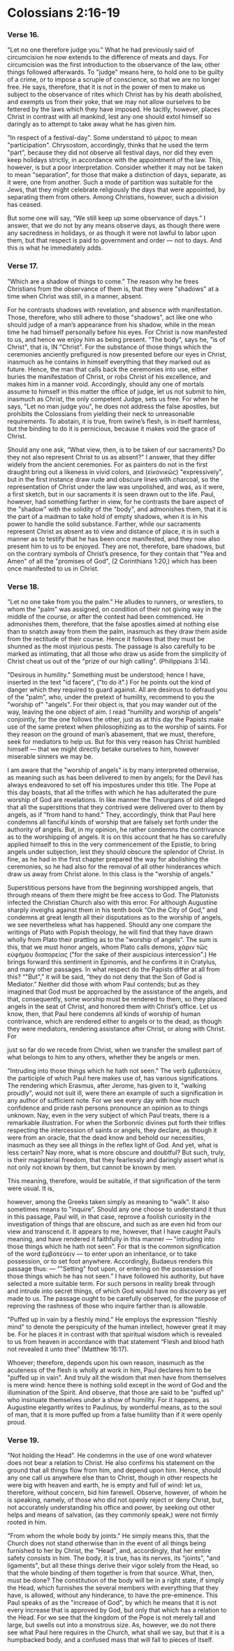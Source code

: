 # Colossians 2:16-19


### Verse 16.
  "Let no one therefore judge you." What he had previously said of circumcision he now extends to the difference of meats and days. For circumcision was the first introduction to the observance of the law, other things followed afterwards. To "judge" means here, to hold one to be guilty of a crime, or to impose a scruple of conscience, so that we are no longer free. He says, therefore, that it is not in the power of men to make us subject to the observance of rites which Christ has by his death abolished, and exempts us from their yoke, that we may not allow ourselves to be fettered by the laws which they have imposed. He tacitly, however, places Christ in contrast with all mankind, lest any one should extol himself so daringly as to attempt to take away what he has given him.

 "In respect of a festival-day". Some understand τὸ μέρος to mean "participation". Chrysostom, accordingly, thinks that he used the term "part", because they did not observe all festival days, nor did they even keep holidays strictly, in accordance with the appointment of the law. This, however, is but a poor interpretation. Consider whether it may not be taken to mean "separation", for those that make a distinction of days, separate, as it were, one from another. Such a mode of partition was suitable for the Jews, that they might celebrate religiously the days that were appointed, by separating them from others. Among Christians, however, such a division has ceased.

But some one will say, “We still keep up some observance of days.” I answer, that we do not by any means observe days, as though there were any sacredness in holidays, or as though it were not lawful to labor upon them, but that respect is paid to government and order — not to days. And this is what he immediately adds.

### Verse 17.
  "Which are a shadow of things to come." The reason why he frees Christians from the observance of them is, that they were "shadows" at a time when Christ was still, in a manner, absent.

For he contrasts shadows with revelation, and absence with manifestation. Those, therefore, who still adhere to those "shadows", act like one who should judge of a man’s appearance from his shadow, while in the mean time he had himself personally before his eyes. For Christ is now manifested to us, and hence we enjoy him as being present. "The body", says he, "is of Christ", that is, IN "Christ". For the substance of those things which the ceremonies anciently prefigured is now presented before our eyes in Christ, inasmuch as he contains in himself everything that they marked out as future. Hence, the man that calls back the ceremonies into use, either buries the manifestation of Christ, or robs Christ of his excellence, and makes him in a manner void. Accordingly, should any one of mortals assume to himself in this matter the office of judge, let us not submit to him, inasmuch as Christ, the only competent Judge, sets us free. For when he says, "Let no man judge you", he does not address the false apostles, but prohibits the Colossians from yielding their neck to unreasonable requirements. To abstain, it is true, from swine’s flesh, is in itself harmless, but the binding to do it is pernicious, because it makes void the grace of Christ.

Should any one ask, “What view, then, is to be taken of our sacraments? Do they not also represent Christ to us as absent?” I answer, that they differ widely from the ancient ceremonies. For as painters do not in the first draught bring out a likeness in vivid colors, and (εἰκονικῶς) "expressively", but in the first instance draw rude and obscure lines with charcoal, so the representation of Christ under the law was unpolished, and was, as it were, a first sketch, but in our sacraments it is seen drawn out to the life. Paul, however, had something farther in view, for he contrasts the bare aspect of the "shadow" with the solidity of the "body", and admonishes them, that it is the part of a madman to take hold of empty shadows, when it is in his power to handle the solid substance. Farther, while our sacraments represent Christ as absent as to view and distance of place, it is in such a manner as to testify that he has been once manifested, and they now also present him to us to be enjoyed. They are not, therefore, bare shadows, but on the contrary symbols of Christ’s presence, for they contain that "Yea and Amen" of all the "promises of God", (2 Corinthians 1:20,) which has been once manifested to us in Christ.

### Verse 18.
  "Let no one take from you the palm." He alludes to runners, or wrestlers, to whom the "palm" was assigned, on condition of their not giving way in the middle of the course, or after the contest had been commenced. He admonishes them, therefore, that the false apostles aimed at nothing else than to snatch away from them the palm, inasmuch as they draw them aside from the rectitude of their course. Hence it follows that they must be shunned as the most injurious pests. The passage is also carefully to be marked as intimating, that all those who draw us aside from the simplicity of Christ cheat us out of the "prize of our high calling". (Philippians 3:14).

 "Desirous in humility." Something must be understood; hence I have, inserted in the text "id facere", ("to do it".) For he points out the kind of danger which they required to guard against. All are desirous to defraud you of the "palm", who, under the pretext of humility, recommend to you the "worship of" "angels". For their object is, that you may wander out of the way, leaving the one object of aim. I read "humility and worship of angels" conjointly, for the one follows the other, just as at this day the Papists make use of the same pretext when philosophizing as to the worship of saints. For they reason on the ground of man’s abasement, that we must, therefore, seek for mediators to help us. But for this very reason has Christ humbled himself — that we might directly betake ourselves to him, however miserable sinners we may be.

I am aware that the "worship of angels" is by many interpreted otherwise, as meaning such as has been delivered to men by angels; for the Devil has always endeavored to set off his impostures under this title. The Pope at this day boasts, that all the trifles with which he has adulterated the pure worship of God are revelations. In like manner the Theurgians of old alleged that all the superstitions that they contrived were delivered over to them by angels, as if "from hand to hand." They, accordingly, think that Paul here condemns all fanciful kinds of worship that are falsely set forth under the authority of angels. But, in my opinion, he rather condemns the contrivance as to the worshipping of angels. It is on this account that he has so carefully applied himself to this in the very commencement of the Epistle, to bring angels under subjection, lest they should obscure the splendor of Christ. In fine, as he had in the first chapter prepared the way for abolishing the ceremonies, so he had also for the removal of all other hinderances which draw us away from Christ alone. In this class is the "worship of angels."

Superstitious persons have from the beginning worshipped angels, that through means of them there might be free access to God. The Platonists infected the Christian Church also with this error. For although Augustine sharply inveighs against them in his tenth book “On the City of God,” and condemns at great length all their disputations as to the worship of angels, we see nevertheless what has happened. Should any one compare the writings of Plato with Popish theology, he will find that they have drawn wholly from Plato their prattling as to the "worship of angels". The sum is this, that we must honor angels, whom Plato calls demons, χάριν τὢς εὐφήμου διαπορείας ("for the sake of their auspicious intercession".) He brings forward this sentiment in Epinomis, and he confirms it in Cratylus, and many other passages. In what respect do the Papists differ at all from this? “"But",” it will be said, “they do not deny that the Son of God is Mediator.” Neither did those with whom Paul contends; but as they imagined that God must be approached by the assistance of the angels, and that, consequently, some worship must be rendered to them, so they placed angels in the seat of Christ, and honored them with Christ’s office. Let us know, then, that Paul here condemns all kinds of worship of human contrivance, which are rendered either to angels or to the dead, as though they were mediators, rendering assistance after Christ, or along with Christ. For

just so far do we recede from Christ, when we transfer the smallest part of what belongs to him to any others, whether they be angels or men.

 "Intruding into those things which he hath not seen." The verb ἐμβατεύειν, the participle of which Paul here makes use of, has various significations. The rendering which Erasmus, after Jerome, has given to it, "walking proudly", would not suit ill, were there an example of such a signification in any author of sufficient note. For we see every day with how much confidence and pride rash persons pronounce an opinion as to things unknown. Nay, even in the very subject of which Paul treats, there is a remarkable illustration. For when the Sorbonnic divines put forth their trifles respecting the intercession of saints or angels, they declare, as though it were from an oracle, that the dead know and behold our necessities, inasmuch as they see all things in the reflex light of God. And yet, what is less certain? Nay more, what is more obscure and doubtful? But such, truly, is their magisterial freedom, that they fearlessly and daringly assert what is not only not known by them, but cannot be known by men.

This meaning, therefore, would be suitable, if that signification of the term were usual. It is,

however, among the Greeks taken simply as meaning to "walk". It also sometimes means to "inquire". Should any one choose to understand it thus in this passage, Paul will, in that case, reprove a foolish curiosity in the investigation of things that are obscure, and such as are even hid from our view and transcend it. It appears to me, however, that I have caught Paul’s meaning, and have rendered it faithfully in this manner — "intruding into those things which he hath not seen". For that is the common signification of the word ἐμβατεύειν — to enter upon an inheritance, or to take possession, or to set foot anywhere. Accordingly, Budaeus renders this passage thus: — “"Setting" foot upon, or entering on the possession of those things which he has not seen.” I have followed his authority, but have selected a more suitable term. For such persons in reality break through and intrude into secret things, of which God would have no discovery as yet made to us. The passage ought to be carefully observed, for the purpose of reproving the rashness of those who inquire farther than is allowable.

 "Puffed up in vain by a fleshly mind." He employs the expression "fleshly mind" to denote the perspicuity of the human intellect, however great it may be. For he places it in contrast with that spiritual wisdom which is revealed to us from heaven in accordance with that statement “Flesh and blood hath not revealed it unto thee” (Matthew 16:17).

Whoever; therefore, depends upon his own reason, inasmuch as the acuteness of the flesh is wholly at work in him, Paul declares him to be "puffed up in vain". And truly all the wisdom that men have from themselves is mere wind: hence there is nothing solid except in the word of God and the illumination of the Spirit. And observe, that those are said to be "puffed up" who insinuate themselves under a show of humility. For it happens, as Augustine elegantly writes to Paulinus, by wonderful means, as to the soul of man, that it is more puffed up from a false humility than if it were openly proud.

### Verse 19.
  "Not holding the Head". He condemns in the use of one word whatever does not bear a relation to Christ. He also confirms his statement on the ground that all things flow from him, and depend upon him. Hence, should any one call us anywhere else than to Christ, though in other respects he were big with heaven and earth, he is empty and full of wind: let us, therefore, without concern, bid him farewell. Observe, however, of whom he is speaking, namely, of those who did not openly reject or deny Christ, but, not accurately understanding his office and power, by seeking out other helps and means of salvation, (as they commonly speak,) were not firmly rooted in him.

 "From whom the whole body by joints." He simply means this, that the Church does not stand otherwise than in the event of all things being furnished to her by Christ, the "Head", and, accordingly, that her entire safety consists in him. The body, it is true, has its nerves, its "joints", "and ligaments", but all these things derive their vigor solely from the Head, so that the whole binding of them together is from that source. What, then, must be done? The constitution of the body will be in a right state, if simply the Head, which furnishes the several members with everything that they have, is allowed, without any hinderance, to have the pre-eminence. This Paul speaks of as the "increase of God", by which he means that it is not every increase that is approved by God, but only that which has a relation to the Head. For we see that the kingdom of the Pope is not merely tall and large, but swells out into a monstrous size. As, however, we do not there see what Paul here requires in the Church, what shall we say, but that it is a humpbacked body, and a confused mass that will fall to pieces of itself.

